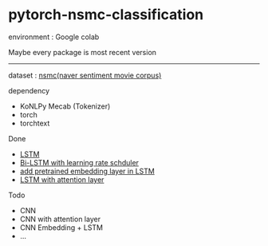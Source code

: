 # pytorch-nsmc-classification

environment : Google colab

Maybe every package is most recent version

---
dataset : [nsmc(naver sentiment movie corpus)](https://github.com/e9t/nsmc)

dependency 
- KoNLPy Mecab (Tokenizer)
- torch
- torchtext

Done
- [LSTM](https://github.com/HyejinWon/pytorch-nsmc-classification/blob/main/NSMC_Classification.ipynb) 
- [Bi-LSTM with learning rate schduler](https://github.com/HyejinWon/pytorch-nsmc-classification/blob/main/NSMC_Classification_bidirection.ipynb)
- [add pretrained embedding layer in LSTM](https://github.com/HyejinWon/pytorch-nsmc-classification/blob/main/NSMC_Classification_pretrainedEmbedding.ipynb)
- [LSTM with attention layer](https://github.com/HyejinWon/pytorch-nsmc-classification/blob/main/NSMC_Classification_attention.ipynb)


Todo
- CNN
- CNN with attention layer
- CNN Embedding + LSTM
- ...
